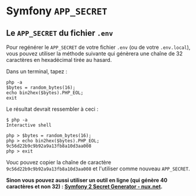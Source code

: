 # Symfony `APP_SECRET`

## Le `APP_SECRET` du fichier `.env`

Pour regénérer le `APP_SECRET` de votre fichier `.env` (ou de votre `.env.local`), vous pouvez utiliser la méthode suivante qui génèrera une chaîne de 32 caractères en hexadécimal tirée au hasard.

Dans un terminal, tapez :

    php -a
    $bytes = random_bytes(16);
    echo bin2hex($bytes).PHP_EOL;
    exit

Le résultat devrait ressembler à ceci :

    $ php -a
    Interactive shell

    php > $bytes = random_bytes(16);
    php > echo bin2hex($bytes).PHP_EOL;
    9c56d22b9c9b92a9a13fb8a10d3aa008
    php > exit

Vouc pouvez copier la chaîne de caractère `9c56d22b9c9b92a9a13fb8a10d3aa008` et l'utiliser comme nouveau `APP_SECRET`.

**Sinon vous pouvez aussi utiliser un outil en ligne (qui génère 40 caractères et non 32) : [Symfony 2 Secret Generator - nux.net](http://nux.net/secret).**

